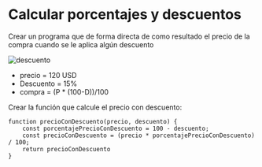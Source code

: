# Calcular porcentajes y descuentos

Crear un programa que de forma directa de como resultado el precio de la compra cuando se le aplica algún descuento

![descuento](/Doc/images/descuento.png)


* precio = 120 USD
* Descuento = 15%
* compra = (P * (100-D))/100

Crear la función que calcule el precio con descuento:

````
function precioConDescuento(precio, descuento) {
    const porcentajePrecioConDescuento = 100 - descuento;
    const precioConDescuento = (precio * porcentajePrecioConDescuento) / 100;
    return precioConDescuento
}
````
